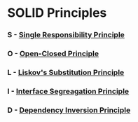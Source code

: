# SOLID Principles

### S - [Single Responsibility Principle](https://github.com/BolajiOlajide/SOLID/tree/master/S)
### O - [Open-Closed Principle](https://github.com/BolajiOlajide/SOLID/tree/master/O)
### L - [Liskov's Substitution Principle](https://github.com/BolajiOlajide/SOLID/tree/master/L)
### I - [Interface Segreagation Principle](https://github.com/BolajiOlajide/SOLID/tree/master/I)
### D - [Dependency Inversion Principle](https://github.com/BolajiOlajide/SOLID/tree/master/D)
